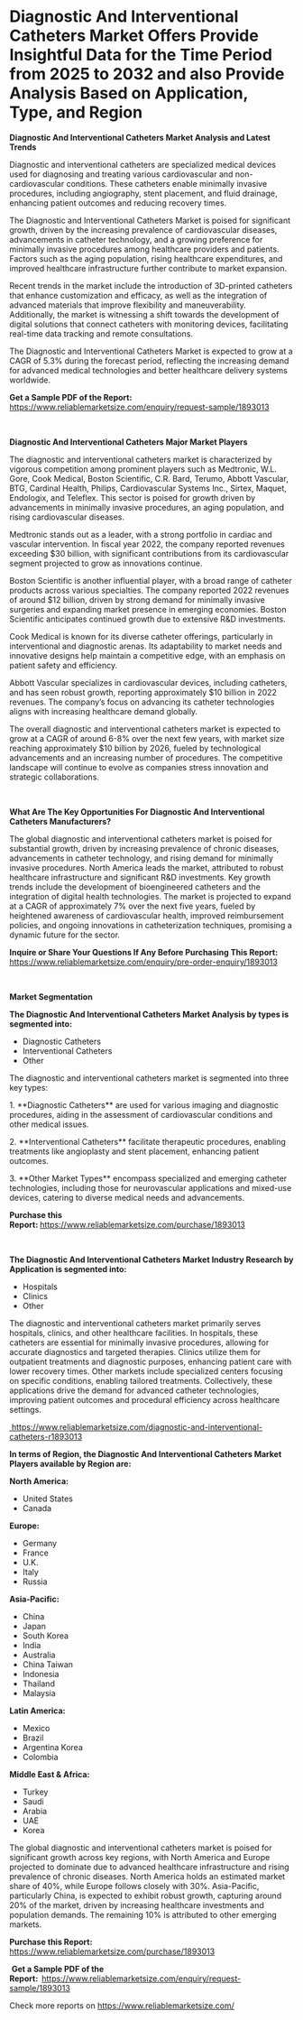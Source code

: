 <p><h1>Diagnostic And Interventional Catheters Market Offers Provide Insightful Data for the Time Period from 2025 to 2032 and also Provide Analysis Based on Application, Type, and Region</h1></p><p><strong>Diagnostic And Interventional Catheters Market Analysis and Latest Trends</strong></p>
<p><p>Diagnostic and interventional catheters are specialized medical devices used for diagnosing and treating various cardiovascular and non-cardiovascular conditions. These catheters enable minimally invasive procedures, including angiography, stent placement, and fluid drainage, enhancing patient outcomes and reducing recovery times. </p><p>The Diagnostic and Interventional Catheters Market is poised for significant growth, driven by the increasing prevalence of cardiovascular diseases, advancements in catheter technology, and a growing preference for minimally invasive procedures among healthcare providers and patients. Factors such as the aging population, rising healthcare expenditures, and improved healthcare infrastructure further contribute to market expansion.</p><p>Recent trends in the market include the introduction of 3D-printed catheters that enhance customization and efficacy, as well as the integration of advanced materials that improve flexibility and maneuverability. Additionally, the market is witnessing a shift towards the development of digital solutions that connect catheters with monitoring devices, facilitating real-time data tracking and remote consultations. </p><p>The Diagnostic and Interventional Catheters Market is expected to grow at a CAGR of 5.3% during the forecast period, reflecting the increasing demand for advanced medical technologies and better healthcare delivery systems worldwide.</p></p>
<p><strong>Get a Sample PDF of the Report:&nbsp;</strong> <a href="https://www.reliablemarketsize.com/enquiry/request-sample/1893013?utm_campaign=2773&utm_medium=2&utm_source=Github&utm_content=ia&utm_term=28032025&utm_id=diagnostic-and-interventional-catheters">https://www.reliablemarketsize.com/enquiry/request-sample/1893013</a></p>
<p>&nbsp;</p>
<p><strong>Diagnostic And Interventional Catheters Major Market Players</strong></p>
<p><p>The diagnostic and interventional catheters market is characterized by vigorous competition among prominent players such as Medtronic, W.L. Gore, Cook Medical, Boston Scientific, C.R. Bard, Terumo, Abbott Vascular, BTG, Cardinal Health, Philips, Cardiovascular Systems Inc., Sirtex, Maquet, Endologix, and Teleflex. This sector is poised for growth driven by advancements in minimally invasive procedures, an aging population, and rising cardiovascular diseases.</p><p>Medtronic stands out as a leader, with a strong portfolio in cardiac and vascular intervention. In fiscal year 2022, the company reported revenues exceeding $30 billion, with significant contributions from its cardiovascular segment projected to grow as innovations continue.</p><p>Boston Scientific is another influential player, with a broad range of catheter products across various specialties. The company reported 2022 revenues of around $12 billion, driven by strong demand for minimally invasive surgeries and expanding market presence in emerging economies. Boston Scientific anticipates continued growth due to extensive R&D investments.</p><p>Cook Medical is known for its diverse catheter offerings, particularly in interventional and diagnostic arenas. Its adaptability to market needs and innovative designs help maintain a competitive edge, with an emphasis on patient safety and efficiency.</p><p>Abbott Vascular specializes in cardiovascular devices, including catheters, and has seen robust growth, reporting approximately $10 billion in 2022 revenues. The company’s focus on advancing its catheter technologies aligns with increasing healthcare demand globally.</p><p>The overall diagnostic and interventional catheters market is expected to grow at a CAGR of around 6-8% over the next few years, with market size reaching approximately $10 billion by 2026, fueled by technological advancements and an increasing number of procedures. The competitive landscape will continue to evolve as companies stress innovation and strategic collaborations.</p></p>
<p>&nbsp;</p>
<p><strong>What Are The Key Opportunities For Diagnostic And Interventional Catheters Manufacturers?</strong></p>
<p><p>The global diagnostic and interventional catheters market is poised for substantial growth, driven by increasing prevalence of chronic diseases, advancements in catheter technology, and rising demand for minimally invasive procedures. North America leads the market, attributed to robust healthcare infrastructure and significant R&D investments. Key growth trends include the development of bioengineered catheters and the integration of digital health technologies. The market is projected to expand at a CAGR of approximately 7% over the next five years, fueled by heightened awareness of cardiovascular health, improved reimbursement policies, and ongoing innovations in catheterization techniques, promising a dynamic future for the sector.</p></p>
<p><strong>Inquire or Share Your Questions If Any Before Purchasing This Report:</strong> <a href="https://www.reliablemarketsize.com/enquiry/pre-order-enquiry/1893013?utm_campaign=2773&utm_medium=2&utm_source=Github&utm_content=ia&utm_term=28032025&utm_id=diagnostic-and-interventional-catheters">https://www.reliablemarketsize.com/enquiry/pre-order-enquiry/1893013</a></p>
<p>&nbsp;</p>
<p><strong>Market Segmentation</strong></p>
<p><strong>The Diagnostic And Interventional Catheters Market Analysis by types is segmented into:</strong></p>
<p><ul><li>Diagnostic Catheters</li><li>Interventional Catheters</li><li>Other</li></ul></p>
<p><p>The diagnostic and interventional catheters market is segmented into three key types: </p><p>1. **Diagnostic Catheters** are used for various imaging and diagnostic procedures, aiding in the assessment of cardiovascular conditions and other medical issues.</p><p>2. **Interventional Catheters** facilitate therapeutic procedures, enabling treatments like angioplasty and stent placement, enhancing patient outcomes.</p><p>3. **Other Market Types** encompass specialized and emerging catheter technologies, including those for neurovascular applications and mixed-use devices, catering to diverse medical needs and advancements.</p></p>
<p><strong>Purchase this Report:&nbsp;</strong><a href="https://www.reliablemarketsize.com/purchase/1893013?utm_campaign=2773&utm_medium=2&utm_source=Github&utm_content=ia&utm_term=28032025&utm_id=diagnostic-and-interventional-catheters">https://www.reliablemarketsize.com/purchase/1893013</a></p>
<p>&nbsp;</p>
<p><strong>The Diagnostic And Interventional Catheters Market Industry Research by Application is segmented into:</strong></p>
<p><ul><li>Hospitals</li><li>Clinics</li><li>Other</li></ul></p>
<p><p>The diagnostic and interventional catheters market primarily serves hospitals, clinics, and other healthcare facilities. In hospitals, these catheters are essential for minimally invasive procedures, allowing for accurate diagnostics and targeted therapies. Clinics utilize them for outpatient treatments and diagnostic purposes, enhancing patient care with lower recovery times. Other markets include specialized centers focusing on specific conditions, enabling tailored treatments. Collectively, these applications drive the demand for advanced catheter technologies, improving patient outcomes and procedural efficiency across healthcare settings.</p></p>
<p><a href="https://www.reliablemarketsize.com/diagnostic-and-interventional-catheters-r1893013?utm_campaign=2773&utm_medium=2&utm_source=Github&utm_content=ia&utm_term=28032025&utm_id=diagnostic-and-interventional-catheters">&nbsp;https://www.reliablemarketsize.com/diagnostic-and-interventional-catheters-r1893013</a></p>
<p><strong>In terms of Region, the Diagnostic And Interventional Catheters Market Players available by Region are:</strong></p>
<p>
    <p> <strong> North America: </strong>
        <ul>
            <li>United States</li>
            <li>Canada</li>
        </ul>
        </p> 
    <p> <strong> Europe: </strong>
        <ul>
            <li>Germany</li>
            <li>France</li>
            <li>U.K.</li>
            <li>Italy</li>
            <li>Russia</li>
        </ul>
        </p> 
    <p> <strong> Asia-Pacific: </strong>
        <ul>
            <li>China</li>
            <li>Japan</li>
            <li>South Korea</li>
            <li>India</li>
            <li>Australia</li>
            <li>China Taiwan</li>
            <li>Indonesia</li>
            <li>Thailand</li>
            <li>Malaysia</li>
        </ul>
        </p> 
    <p> <strong> Latin America: </strong>
        <ul>
            <li>Mexico</li>
            <li>Brazil</li>
            <li>Argentina Korea</li>
            <li>Colombia</li>
        </ul>
        </p> 
    <p> <strong> Middle East & Africa: </strong>
        <ul>
            <li>Turkey</li>
            <li>Saudi</li>
            <li>Arabia</li>
            <li>UAE</li>
            <li>Korea</li>
        </ul>
    </p>
    </p>
<p><p>The global diagnostic and interventional catheters market is poised for significant growth across key regions, with North America and Europe projected to dominate due to advanced healthcare infrastructure and rising prevalence of chronic diseases. North America holds an estimated market share of 40%, while Europe follows closely with 30%. Asia-Pacific, particularly China, is expected to exhibit robust growth, capturing around 20% of the market, driven by increasing healthcare investments and population demands. The remaining 10% is attributed to other emerging markets.</p></p>
<p><strong>Purchase this Report: </strong><a href="https://www.reliablemarketsize.com/purchase/1893013?utm_campaign=2773&utm_medium=2&utm_source=Github&utm_content=ia&utm_term=28032025&utm_id=diagnostic-and-interventional-catheters">https://www.reliablemarketsize.com/purchase/1893013</a></p>
<p>&nbsp;<strong>Get a Sample PDF of the Report:&nbsp;&nbsp;</strong><a href="https://www.reliablemarketsize.com/enquiry/request-sample/1893013?utm_campaign=2773&utm_medium=2&utm_source=Github&utm_content=ia&utm_term=28032025&utm_id=diagnostic-and-interventional-catheters">https://www.reliablemarketsize.com/enquiry/request-sample/1893013</a></p>
<p><strong></strong></p>
<p>Check more reports on <a href="https://www.reliablemarketsize.com/?utm_campaign=2773&utm_medium=2&utm_source=Github&utm_content=ia&utm_term=28032025&utm_id=diagnostic-and-interventional-catheters">https://www.reliablemarketsize.com/</a></p>